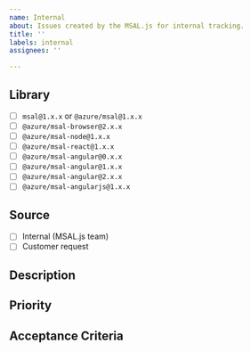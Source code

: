 ```yaml
---
name: Internal
about: Issues created by the MSAL.js for internal tracking.
title: ''
labels: internal
assignees: ''

---
```


<!-- Please follow the issue template below. Failure to do so will result in a delay in answering your question. -->

## Library
<!-- ⚠️ Please try the latest published version and fill in your exact version number below e.g. `msal@2.7.0`. ⚠️ -->
- [ ] `msal@1.x.x` or `@azure/msal@1.x.x`
- [ ] `@azure/msal-browser@2.x.x`
- [ ] `@azure/msal-node@1.x.x`
- [ ] `@azure/msal-react@1.x.x`
- [ ] `@azure/msal-angular@0.x.x`
- [ ] `@azure/msal-angular@1.x.x`
- [ ] `@azure/msal-angular@2.x.x`
- [ ] `@azure/msal-angularjs@1.x.x`

## Source

- [ ] Internal (MSAL.js team)
- [ ] Customer request

## Description

## Priority

## Acceptance Criteria
